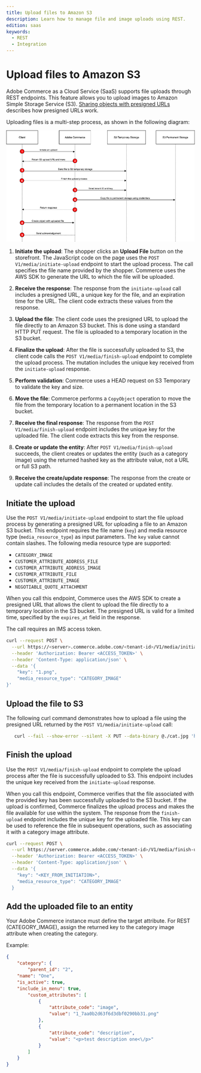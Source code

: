 ```yaml
---
title: Upload files to Amazon S3
description: Learn how to manage file and image uploads using REST.
edition: saas
keywords:
  - REST
  - Integration
---
```


# Upload files to Amazon S3

Adobe Commerce as a Cloud Service (SaaS) supports file uploads through REST endpoints. This feature allows you to upload images to Amazon Simple Storage Service (S3). [Sharing objects with presigned URLs](https://docs.aws.amazon.com/AmazonS3/latest/userguide/ShareObjectPreSignedURL.html) describes how presigned URLs work.

Uploading files is a multi-step process, as shown in the following diagram:

![Upload files](../../../_images/upload-file.png)

1. **Initiate the upload**: The shopper clicks an **Upload File** button on the storefront. The JavaScript code on the page uses the `POST V1/media/initiate-upload` endpoint to start the upload process. The call specifies the file name provided by the shopper. Commerce uses the AWS SDK to generate the URL to which the file will be uploaded.

1. **Receive the response**: The response from the `initiate-upload` call includes a presigned URL, a unique key for the file, and an expiration time for the URL. The client code extracts these values from the response.

1. **Upload the file**: The client code uses the presigned URL to upload the file directly to an Amazon S3 bucket. This is done using a standard HTTP PUT request. The file is uploaded to a temporary location in the S3 bucket. [](https://docs.aws.amazon.com/AmazonS3/latest/API/API_PutObject.html)

1. **Finalize the upload**: After the file is successfully uploaded to S3, the client code calls the `POST V1/media/finish-upload` endpoint to complete the upload process. The mutation includes the unique key received from the `initiate-upload` response.

1. **Perform validation**: Commerce uses a HEAD request on S3 Temporary to validate the key and size.

1. **Move the file**: Commerce performs a `CopyObject` operation to move the file from the temporary location to a permanent location in the S3 bucket.

1. **Receive the final response**: The response from the `POST V1/media/finish-upload` endpoint includes the unique key for the uploaded file. The client code extracts this key from the response.

1. **Create or update the entity**: After `POST V1/media/finish-upload` succeeds, the client creates or updates the entity (such as a category image) using the returned hashed key as the attribute value, not a URL or full S3 path.

1. **Receive the create/update response**: The response from the create or update call includes the details of the created or updated entity.

## Initiate the upload

Use the `POST V1/media/initiate-upload` endpoint to start the file upload process by generating a presigned URL for uploading a file to an Amazon S3 bucket. This endpoint requires the file name (`key`) and media resource type (`media_resource_type`) as input parameters. The `key` value cannot contain slashes. The following media resource type are supported:

* `CATEGORY_IMAGE`
* `CUSTOMER_ATTRIBUTE_ADDRESS_FILE`
* `CUSTOMER_ATTRIBUTE_ADDRESS_IMAGE`
* `CUSTOMER_ATTRIBUTE_FILE`
* `CUSTOMER_ATTRIBUTE_IMAGE`
* `NEGOTIABLE_QUOTE_ATTACHMENT`

When you call this endpoint, Commerce uses the AWS SDK to create a presigned URL that allows the client to upload the file directly to a temporary location in the S3 bucket. The presigned URL is valid for a limited time, specified by the `expires_at` field in the response.

The call requires an IMS access token.

```bash
curl --request POST \
  --url https://<server>.commerce.adobe.com/<tenant-id>/V1/media/initiate-upload \
  --header 'Authorization: Bearer <ACCESS_TOKEN>' \
  --header 'Content-Type: application/json' \
  --data '{
    "key": "1.png",
    "media_resource_type": "CATEGORY_IMAGE"
}'
```

## Upload the file to S3

The following curl command demonstrates how to upload a file using the presigned URL returned by the `POST V1/media/initiate-upload` call:

```bash
   curl --fail --show-error --silent -X PUT --data-binary @./cat.jpg 'https://<bucket>.s3.<region>.amazonaws.com/<path-to-temp-file>?X-Amz-Content-Sha256=UNSIGNED-PAYLOAD&X-Amz-Security-Token=<token>&X-Amz-Algorithm=AWS4-HMAC-SHA256&X-Amz-Credential=<value>&X-Amz-Date=<value>&X-Amz-SignedHeaders=host&X-Amz-Expires=<value>&X-Amz-Signature=<value>...'
```

## Finish the upload

Use the `POST V1/media/finish-upload` endpoint to complete the upload process after the file is successfully uploaded to S3. This endpoint includes the unique key received from the `initiate-upload` response.

When you call this endpoint, Commerce verifies that the file associated with the provided key has been successfully uploaded to the S3 bucket. If the upload is confirmed, Commerce finalizes the upload process and makes the file available for use within the system. The response from the `finish-upload` endpoint includes the unique key for the uploaded file. This key can be used to reference the file in subsequent operations, such as associating it with a category image attribute.

```bash
curl --request POST \
  --url https://server.commerce.adobe.com/<tenant-id>/V1/media/finish-upload \
  --header 'Authorization: Bearer <ACCESS_TOKEN>' \
  --header 'Content-Type: application/json' \
  --data '{
    "key": "<KEY_FROM_INITIATION>",
    "media_resource_type": "CATEGORY_IMAGE"
  }
```

## Add the uploaded file to an entity

Your Adobe Commerce instance must define the target attribute. For REST (CATEGORY_IMAGE), assign the returned key to the category image attribute when creating the category.

Example:

```json
{
    "category": {
        "parent_id": "2",
    "name": "One",
    "is_active": true,
    "include_in_menu": true,
        "custom_attributes": [
            {
                "attribute_code": "image",
                "value": "1_7aa0b2d63f6d3dbf0290bb31.png"
            },
            {
                "attribute_code": "description",
                "value": "<p>test description one<\/p>"
            }
        ]
    }
}
```
